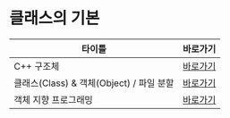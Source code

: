 # 클래스의 기본

|타이틀                                |바로가기             |
|----|----|
| C++ 구조체 |[바로가기](03-1/README.md)|
| 클래스(Class) & 객체(Object) / 파일 분할 |[바로가기](03-2/README.md)|
| 객체 지향 프로그래밍 |[바로가기](03-3/README.md)|
